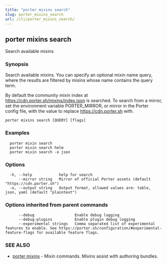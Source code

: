 ```yaml
---
title: "porter mixins search"
slug: porter_mixins_search
url: /cli/porter_mixins_search/
---
```

## porter mixins search

Search available mixins

### Synopsis

Search available mixins. You can specify an optional mixin name query, where the results are filtered by mixins whose name contains the query term.

By default the community mixin index at https://cdn.porter.sh/mixins/index.json is searched. To search from a mirror, set the environment variable PORTER_MIRROR, or mirror in the Porter config file, with the value to replace https://cdn.porter.sh with.

```
porter mixins search [QUERY] [flags]
```

### Examples

```
  porter mixin search
  porter mixin search helm
  porter mixin search -o json
```

### Options

```
  -h, --help            help for search
      --mirror string   Mirror of official Porter assets (default "https://cdn.porter.sh")
  -o, --output string   Output format, allowed values are: table, json, yaml (default "plaintext")
```

### Options inherited from parent commands

```
      --debug                  Enable debug logging
      --debug-plugins          Enable plugin debug logging
      --experimental strings   Comma separated list of experimental features to enable. See https://porter.sh/configuration/#experimental-feature-flags for available feature flags.
```

### SEE ALSO

* [porter mixins](/cli/porter_mixins/)	 - Mixin commands. Mixins assist with authoring bundles.

